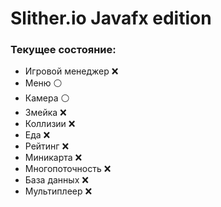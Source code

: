 # Slither.io Javafx edition
### Текущее состояние:
- Игровой менеджер :x:
- Меню :white_circle:
- Камера :white_circle:
- Змейка :x:
- Коллизии :x:
- Еда :x:
- Рейтинг :x: 
- Миникарта :x:
- Многопоточность :x:
- База данных :x:
- Мультиплеер :x:
